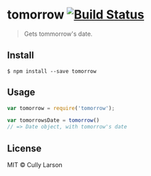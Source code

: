 # tomorrow [![Build Status](https://travis-ci.org/cullylarson/tomorrow.svg?branch=master)](https://travis-ci.org/cullylarson/tomorrow)

> Gets tommorrow's date.


## Install

```
$ npm install --save tomorrow
```

## Usage

```js
var tomorrow = require('tomorrow');

var tomorrowsDate = tomorrow()
// => Date object, with tomorrow's date
```

## License

MIT © Cully Larson
